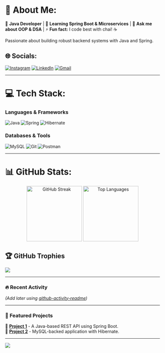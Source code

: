 # 💫 About Me:
🔭 **Java Developer** | 🌱 **Learning Spring Boot & Microservices** | 💬 **Ask me about OOP & DSA** | ⚡ **Fun fact:** I code best with chai! ☕  

Passionate about building robust backend systems with Java and Spring.  

## 🌐 Socials:
[![Instagram](https://img.shields.io/badge/Instagram-%23E4405F.svg?logo=Instagram&logoColor=white)](https://instagram.com/satyam_o07)
[![LinkedIn](https://img.shields.io/badge/LinkedIn-%230077B5.svg?logo=linkedin&logoColor=white)](https://linkedin.com/in/satyampyasi21/)
[![Gmail](https://img.shields.io/badge/Gmail-D14836?logo=gmail&logoColor=white)](mailto:satyampyasi565@gmail.com)  

---

# 💻 Tech Stack:
### **Languages & Frameworks**  
![Java](https://img.shields.io/badge/Java-ED8B00?logo=openjdk&logoColor=white)
![Spring](https://img.shields.io/badge/Spring-6DB33F?logo=spring&logoColor=white)
![Hibernate](https://img.shields.io/badge/Hibernate-59666C?logo=hibernate&logoColor=white)  

### **Databases & Tools**  
![MySQL](https://img.shields.io/badge/MySQL-4479A1?logo=mysql&logoColor=white)
![Git](https://img.shields.io/badge/Git-F05032?logo=git&logoColor=white)
![Postman](https://img.shields.io/badge/Postman-FF6C37?logo=postman&logoColor=white)  

---

# 📊 GitHub Stats:
<div align="center">

  <!-- Streak Stats -->
  <img height="180em" src="https://streak-stats.demolab.com?user=satyampyasi&theme=radical&hide_border=true&fire=DD2727" alt="GitHub Streak" />

  <!-- Top Languages with Percentages -->
   <img height="180em" src="https://github-readme-stats.vercel.app/api/top-langs/?username=satyampyasi&theme=radical&layout=compact&langs_count=8" alt="Top Languages" />


</div>




## 🏆 GitHub Trophies
![](https://github-profile-trophy.vercel.app/?username=satyampyasi&theme=radical&margin-w=15&no-frame=true&rank=SSS,SS,S,AAA,AA,A,B,C)

---

### 🔥 **Recent Activity**  
<!--START_SECTION:activity-->  
*(Add later using [github-activity-readme](https://github.com/jamesgeorge007/github-activity-readme))*  
<!--END_SECTION:activity-->  

---

### 📌 **Featured Projects**  
🔹 **[Project 1](https://github.com/satyampyasi/...)** - A Java-based REST API using Spring Boot.  
🔹 **[Project 2](https://github.com/satyampyasi/...)** - MySQL-backed application with Hibernate.  

---

[![](https://visitcount.itsvg.in/api?id=satyampyasi&color=6&icon=6&pretty=true)](https://visitcount.itsvg.in)  

